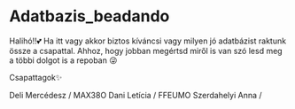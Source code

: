 # Adatbazis_beadando
Halihó!!💕
Ha itt vagy akkor biztos kíváncsi vagy milyen jó adatbázist raktunk össze a csapattal. Ahhoz, hogy jobban megértsd miről is van szó lesd meg a többi dolgot is a repoban 😜

Csapattagok✨

Deli Mercédesz / MAX38O
Dani Letícia / FFEUMO
Szerdahelyi Anna /

